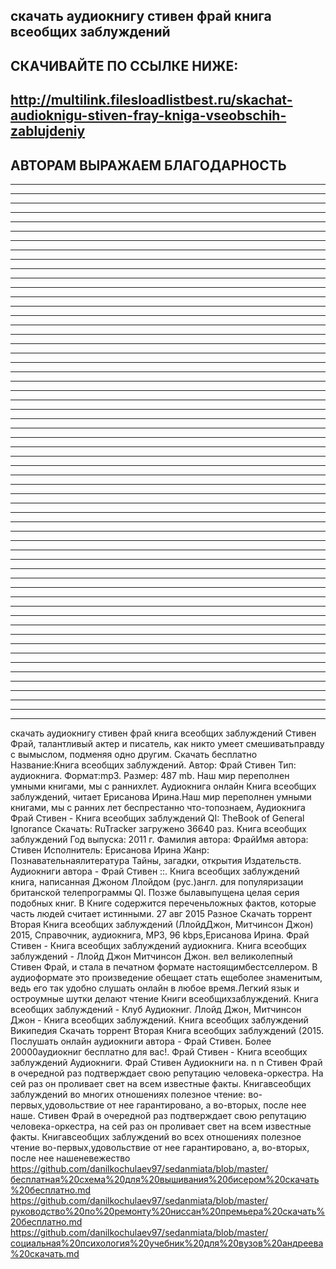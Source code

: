 скачать аудиокнигу стивен фрай книга всеобщих заблуждений
--------------------------------------------------
СКАЧИВАЙТЕ ПО ССЫЛКЕ НИЖЕ:
--------------------------------------------------
http://multilink.filesloadlistbest.ru/skachat-audioknigu-stiven-fray-kniga-vseobschih-zablujdeniy
--------------------------------------------------
АВТОРАМ ВЫРАЖАЕМ БЛАГОДАРНОСТЬ
--------------------------------------------------
--------------------------------------------------
--------------------------------------------------
--------------------------------------------------
--------------------------------------------------
--------------------------------------------------
--------------------------------------------------
--------------------------------------------------
--------------------------------------------------
--------------------------------------------------
--------------------------------------------------
--------------------------------------------------
--------------------------------------------------
--------------------------------------------------
--------------------------------------------------
--------------------------------------------------
--------------------------------------------------
--------------------------------------------------
--------------------------------------------------
--------------------------------------------------
--------------------------------------------------
--------------------------------------------------
--------------------------------------------------
--------------------------------------------------
--------------------------------------------------
--------------------------------------------------
--------------------------------------------------
--------------------------------------------------
--------------------------------------------------
--------------------------------------------------
--------------------------------------------------
--------------------------------------------------
--------------------------------------------------
--------------------------------------------------
--------------------------------------------------
--------------------------------------------------
--------------------------------------------------
--------------------------------------------------
--------------------------------------------------
--------------------------------------------------
--------------------------------------------------
--------------------------------------------------
--------------------------------------------------
--------------------------------------------------
--------------------------------------------------
--------------------------------------------------
--------------------------------------------------
--------------------------------------------------
--------------------------------------------------
--------------------------------------------------
--------------------------------------------------
--------------------------------------------------
--------------------------------------------------
--------------------------------------------------
--------------------------------------------------
--------------------------------------------------
--------------------------------------------------
--------------------------------------------------
--------------------------------------------------
скачать аудиокнигу стивен фрай книга всеобщих заблуждений Стивен Фрай, талантливый актер и писатель, как никто умеет смешиватьправду с вымыслом, подменяя одно другим. Скачать бесплатно  Название:Книга всеобщих заблуждений. Автор: Фрай Стивен Тип: аудиокнига. Формат:mp3. Размер: 487 mb. Наш мир переполнен умными книгами, мы с раннихлет. Аудиокнига онлайн Книга всеобщих заблуждений, читает Ерисанова Ирина.Наш мир переполнен умными книгами, мы с ранних лет беспрестанно что-топознаем,  Аудиокнига Фрай Стивен - Книга всеобщих заблуждений QI: TheBook of General Ignorance  Скачать:  RuTracker  загружено 36640 раз. Книга всеобщих заблуждений Год выпуска: 2011 г. Фамилия автора: ФрайИмя автора: Стивен Исполнитель: Ерисанова Ирина Жанр: Познавательнаялитература  Тайны, загадки, открытия  Издательств. Аудиокниги автора - Фрай Стивен ::. Книга всеобщих заблуждений  книга, написанная Джоном Ллойдом (рус.)англ. для популяризации британской телепрограммы QI. Позже былавыпущена целая серия подобных книг. В Книге содержится переченьложных фактов, которые часть людей считает истинными. 27 авг 2015  Разное  Скачать торрент Вторая Книга всеобщих заблуждений (ЛлойдДжон, Митчинсон Джон) 2015, Cправочник, аудиокнига, MP3, 96 kbps,Ерисанова Ирина. Фрай Стивен - Книга всеобщих заблуждений аудиокнига. Книга всеобщих заблуждений - Ллойд Джон  Митчинсон Джон. вел великолепный Стивен Фрай, и стала в печатном формате настоящимбестселлером. В аудиоформате это произведение обещает стать ещеболее знаменитым, ведь его так удобно слушать онлайн в любое время.Легкий язык и остроумные шутки делают чтение Книги всеобщихзаблуждений. Книга всеобщих заблуждений - Клуб Аудиокниг. Ллойд Джон, Митчинсон Джон - Книга всеобщих заблуждений. Книга всеобщих заблуждений  Википедия
Скачать торрент Вторая Книга всеобщих заблуждений (2015. Послушать онлайн аудиокниги автора - Фрай Стивен. Более 20000аудиокниг бесплатно для вас!. Фрай Стивен - Книга всеобщих заблуждений  Аудиокниги. Фрай Стивен  Аудиокниги на. n n Стивен Фрай в очередной раз подтверждает свою репутацию человека-оркестра. На сей раз он проливает свет на всем известные факты. Книгавсеобщих заблуждений во многих отношениях полезное чтение: во-первых,удовольствие от нее гарантировано, а во-вторых, после нее наше. Стивен Фрай в очередной раз подтверждает свою репутацию человека-оркестра, на сей раз он проливает свет на всем известные факты. Книгавсеобщих заблуждений во всех отношениях полезное чтение  во-первых,удовольствие от нее гарантировано, а, во-вторых, после нее нашеневежество
https://github.com/danilkochulaev97/sedanmiata/blob/master/бесплатная%20схема%20для%20вышивания%20бисером%20скачать%20бесплатно.md
https://github.com/danilkochulaev97/sedanmiata/blob/master/руководство%20по%20ремонту%20ниссан%20премьера%20скачать%20бесплатно.md
https://github.com/danilkochulaev97/sedanmiata/blob/master/социальная%20психология%20учебник%20для%20вузов%20андреева%20скачать.md